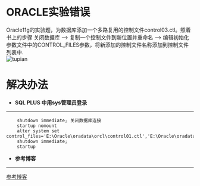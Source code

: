 # ORACLE实验错误
Oracle11g的实验题，为数据库添加一个多路复用的控制文件control03.ctl。照着书上的步骤 关闭数据库 –> 复制一个控制文件到新位置并重命名 –> 编辑初始化参数文件中的CONTROL_FILES参数，将新添加的控制文件名称添加到控制文件列表中.   
![tupian](http://otcegvh8q.bkt.clouddn.com/201710301207.png)

# 解决办法
* **SQL PLUS 中用sys管理员登录**     
***
        shutdown immediate; 关闭数据库连接
        startup nomount      
        alter system set control_files='E:\Oracle\oradata\orcl\control01.ctl','E:\Oracle\oradata\orcl\control02.ctl'scope=spfile;  
        shutdown immediate;    
        startup
* **参考博客**   
***
[参考博客](https://blog.csdn.net/qq_34400232/article/details/78391925)
